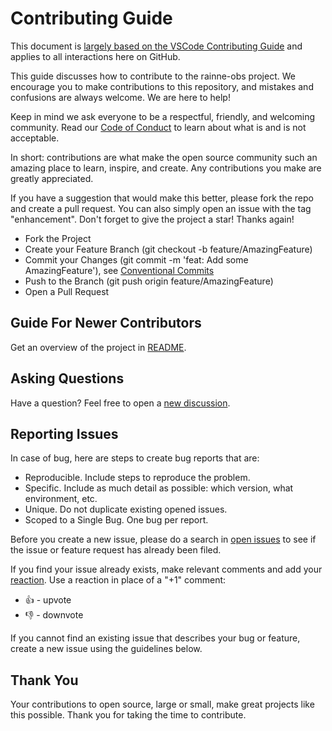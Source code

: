 # Contributing Guide

This document is [largely based on the VSCode Contributing Guide](https://github.com/microsoft/vscode/blob/main/CONTRIBUTING.md) and applies to all interactions here on GitHub.

This guide discusses how to contribute to the rainne-obs project. We encourage you to make contributions to this repository, and mistakes and confusions are always welcome. We are here to help!

Keep in mind we ask everyone to be a respectful, friendly, and welcoming community. Read our [Code of Conduct](./CODE_OF_CONDUCT.md) to learn about what is and is not acceptable.

In short: contributions are what make the open source community such an amazing place to learn, inspire, and create. Any contributions you make are greatly appreciated.

If you have a suggestion that would make this better, please fork the repo and create a pull request. You can also simply open an issue with the tag "enhancement". Don't forget to give the project a star! Thanks again!

* Fork the Project
* Create your Feature Branch (git checkout -b feature/AmazingFeature)
* Commit your Changes (git commit -m 'feat: Add some AmazingFeature'), see [Conventional Commits](https://conventionalcommits.org/)
* Push to the Branch (git push origin feature/AmazingFeature)
* Open a Pull Request

## Guide For Newer Contributors

Get an overview of the project in [README](./README.md).

## Asking Questions

Have a question? Feel free to open a [new discussion](https://github.com/lebolnobel/rainne-obs/discussions).

## Reporting Issues

In case of bug, here are steps to create bug reports that are:

* Reproducible. Include steps to reproduce the problem.
* Specific. Include as much detail as possible: which version, what environment, etc.
* Unique. Do not duplicate existing opened issues.
* Scoped to a Single Bug. One bug per report.

Before you create a new issue, please do a search in [open issues](https://github.com/lebolnobel/rainne-obs/issues) to see if the issue or feature request has already been filed.

If you find your issue already exists, make relevant comments and add your [reaction](https://github.com/blog/2119-add-reactions-to-pull-requests-issues-and-comments). Use a reaction in place of a "+1" comment:

* 👍 - upvote
* 👎 - downvote

If you cannot find an existing issue that describes your bug or feature, create a new issue using the guidelines below.

## Thank You

Your contributions to open source, large or small, make great projects like this possible. Thank you for taking the time to contribute.
